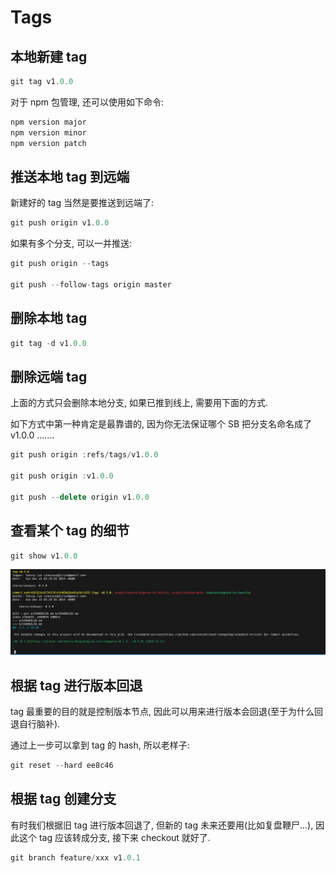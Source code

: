 # Tags

## 本地新建 tag

```ts
git tag v1.0.0
```

对于 npm 包管理, 还可以使用如下命令:

```ts
npm version major
npm version minor
npm version patch
```

## 推送本地 tag 到远端

新建好的 tag 当然是要推送到远端了:

```ts
git push origin v1.0.0
```

如果有多个分支, 可以一并推送:

```ts
git push origin --tags

git push --follow-tags origin master
```

## 删除本地 tag

```ts
git tag -d v1.0.0
```

## 删除远端 tag

上面的方式只会删除本地分支, 如果已推到线上, 需要用下面的方式.

如下方式中第一种肯定是最靠谱的, 因为你无法保证哪个 SB 把分支名命名成了 v1.0.0 .......

```ts
git push origin :refs/tags/v1.0.0

git push origin :v1.0.0

git push --delete origin v1.0.0
```

## 查看某个 tag 的细节

```ts
git show v1.0.0
```

![git show tagname](../images/showTag.jpg)

## 根据 tag 进行版本回退

tag 最重要的目的就是控制版本节点, 因此可以用来进行版本会回退(至于为什么回退自行脑补).

通过上一步可以拿到 tag 的 hash, 所以老样子:

```ts
git reset --hard ee8c46
```

## 根据 tag 创建分支

有时我们根据旧 tag 进行版本回退了, 但新的 tag 未来还要用(比如复盘鞭尸...), 因此这个 tag 应该转成分支, 接下来 checkout 就好了.

```ts
git branch feature/xxx v1.0.1
```
